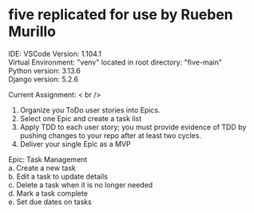 # five replicated for use by Rueben Murillo<br />
IDE: VSCode Version: 1.104.1<br />
Virtual Environment: "venv" located in root directory: "five-main"<br />
Python version: 3.13.6<br />
Django version: 5.2.6<br />

Current Assignment: < br />
1. Organize you ToDo user stories into Epics.<br />
2. Select one Epic and create a task list <br />
3. Apply TDD to each user story; you must provide evidence of TDD by pushing changes to your repo after at least two cycles. <br />
4. Deliver your single Epic as a MVP<br />

Epic: Task Management <br />
a. Create a new task <br />
b. Edit a task to update details<br />
c. Delete a task when it is no longer needed<br />
d. Mark a task complete <br />
e. Set due dates on tasks<br />
